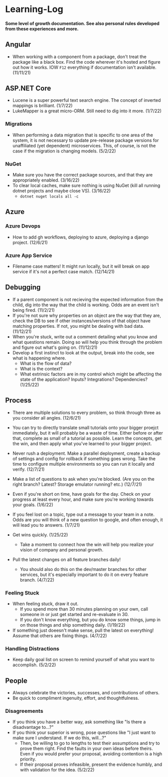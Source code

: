 # Learning-Log
#### Some level of growth documentation. See also personal rules developed from these experiences and more. 


## Angular

- When working with a component from a package, don't treat the package like a black box. Find the code wherever it's hosted and figure out how it works. IOW `F12` everything if documentation isn't available. (11/11/21)
  
  
## ASP.NET Core

- Lucene is a super powerful text search engine. The concept of inverted mappings is brilliant. (1/7/22)
- LukeMapper is a great micro-ORM. Still need to dig into it more. (1/7/22)
  
### Migrations
- When performing a data migration that is specific to one area of the system, it is not necessary to update pre-release package versions for unaffiliated (yet dependent) microservices. This, of course, is not the case if the migration is changing models. (5/2/22)
### NuGet
- Make sure you have the correct package sources, and that they are appropriately enabled. (3/16/22)
- To clear local caches, make sure nothing is using NuGet (kill all running dotnet projects and maybe close VS). (3/16/22)
  - `dotnet nuget locals all -c`


## Azure

### Azure Devops
- How to add gh workflows, deploying to azure, deploying a django project. (12/6/21)

### Azure App Service
- Filename case matters! It might run locally, but it will break on app service if it's not a perfect case match. (12/14/21)


## Debugging

- If a parent component is not recieving the expected information from the child, dig into the way that the child is working. Odds are an event isn't being fired. (11/2/21)
- If you're not sure why properties on an object are the way that they are, check the DB to see if other instances/versions of that object have matching properties. If not, you might be dealing with bad data. (11/12/21)
- When you're stuck, write out a comment detailing what you know and what questions remain. Doing so will help you think through the problem and figure out what's going on. (11/12/21)
- Develop a first instinct to look at the output, break into the code, see what is happening where. 
  - What is the flow of data? 
  - What is the context? 
  - What extrinsic factors are in my control which might be affecting the state of the application? Inputs? Integrations? Dependencies? (1/25/22)


## Process 

- There are multiple solutions to every problem, so think through three as you consider all angles. (12/6/21)
- You can try to directly translate small tutorials onto your bigger proejct immediately, but it will probably be a waste of time. Either before or after that, complete as small of a tutorial as possible. Learn the concepts, get the win, and then apply what you've learned to your bigger project.
- Never rush a deployment. Make a parallel deployment, create a backup of settings and config for rollback if something goes wrong. Take the time to configure multiple environments so you can run it locally and verify. (12/7/21)
- Make a list of questions to ask when you're blocked. (Are you on the right branch? Latest? Storage emulator running? etc.) (12/7/21)
- Even if you're short on time, have goals for the day. Check on your progress at least every hour, and make sure you're working towards your goals. (1/6/22)
- If you feel lost on a topic, type out a message to your team in a note. Odds are you will think of a new question to google, and often enough, it will lead you to answers. (1/7/21)
- Get wins quickly. (1/25/22)
  - Take a moment to connect how the win will help you realize your vision of company and personal growth. 

- Pull the latest changes on all feature branches daily! 
  - You should also do this on the dev/master branches for other services, but it's especially important to do it on every feature branch. (4/7/22)

### Feeling Stuck
- When feeling stuck, draw it out. 
  - If you spend more than 30 minutes planning on your own, call someone in or just get started and re-evaluate in 30. 
  - If you don't know everything, but you do know some things, jump in on those things and ship something daily. (1/19/22)
- If something just doeesn't make sense, pull the latest on everything! Assume that others are fixing things. (4/7/22)

### Handling Distractions
- Keep daily goal list on screen to remind yourself of what you want to accomplish. (5/2/22)

## People

- Always celebrate the victories, successes, and contributions of others.
- Be quick to compliment ingenuity, effort, and thoughtfulness.

### Disagreements
- If you think you have a better way, ask something like "Is there a disadvantage to...?"
- If you think your superior is wrong, pose questions like "I just want to make sure I understand. If we do this, will...?"
  - Then, be willing to go to lengths to test their assumptions and try to prove them right. Find the faults in your own ideas before theirs. Even if you would prefer your proposal, avoiding contention is a high priority.
  - If their proposal proves infeasible, present the evidence humbly, and with validation for the idea. (5/2/22)